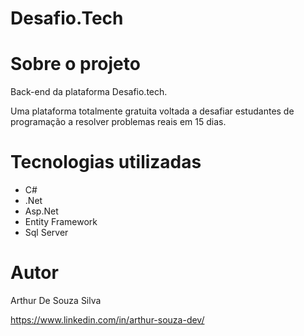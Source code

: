 # Desafio.Tech

# Sobre o projeto

Back-end da plataforma Desafio.tech.

Uma plataforma totalmente gratuita voltada a desafiar estudantes de programação a resolver problemas reais em 15 dias.

# Tecnologias utilizadas

- C#
- .Net
- Asp.Net
- Entity Framework
- Sql Server

# Autor

Arthur De Souza Silva

<https://www.linkedin.com/in/arthur-souza-dev/>
